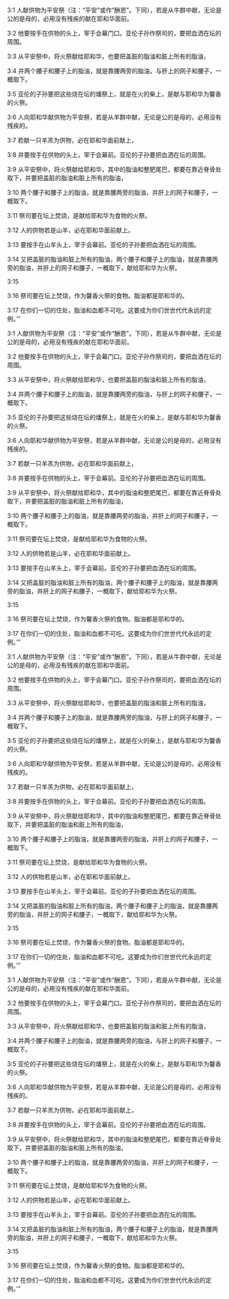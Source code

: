 <a id="1"></a>3:1  人献供物为平安祭（注：“平安”或作“酬恩”。下同），若是从牛群中献，无论是公的是母的，必用没有残疾的献在耶和华面前。  

<a id="2"></a>3:2  他要按手在供物的头上，宰于会幕门口。亚伦子孙作祭司的，要把血洒在坛的周围。  

<a id="3"></a>3:3  从平安祭中，将火祭献给耶和华，也要把盖脏的脂油和脏上所有的脂油，  

<a id="4"></a>3:4  并两个腰子和腰子上的脂油，就是靠腰两旁的脂油，与肝上的网子和腰子，一概取下。  

<a id="5"></a>3:5  亚伦的子孙要把这些烧在坛的燔祭上，就是在火的柴上，是献与耶和华为馨香的火祭。  

<a id="6"></a>3:6  人向耶和华献供物为平安祭，若是从羊群中献，无论是公的是母的，必用没有残疾的。  

<a id="7"></a>3:7  若献一只羊羔为供物，必在耶和华面前献上，  

<a id="8"></a>3:8  并要按手在供物的头上，宰于会幕前。亚伦的子孙要把血洒在坛的周围。  

<a id="9"></a>3:9  从平安祭中，将火祭献给耶和华，其中的脂油和整肥尾巴，都要在靠近脊骨处取下，并要把盖脏的脂油和脏上所有的脂油，  

<a id="10"></a>3:10  两个腰子和腰子上的脂油，就是靠腰两旁的脂油，并肝上的网子和腰子，一概取下。  

<a id="11"></a>3:11  祭司要在坛上焚烧，是献给耶和华为食物的火祭。  

<a id="12"></a>3:12  人的供物若是山羊，必在耶和华面前献上。  

<a id="13"></a>3:13  要按手在山羊头上，宰于会幕前。亚伦的子孙要把血洒在坛的周围。  

<a id="14"></a>3:14  又把盖脏的脂油和脏上所有的脂油，两个腰子和腰子上的脂油，就是靠腰两旁的脂油，并肝上的网子和腰子，一概取下，献给耶和华为火祭。  

<a id="15"></a>3:15   

<a id="16"></a>3:16  祭司要在坛上焚烧，作为馨香火祭的食物。脂油都是耶和华的。  

<a id="17"></a>3:17  在你们一切的住处，脂油和血都不可吃。这要成为你们世世代代永远的定例。’”  

<a id="1"></a>3:1  人献供物为平安祭（注：“平安”或作“酬恩”。下同），若是从牛群中献，无论是公的是母的，必用没有残疾的献在耶和华面前。  

<a id="2"></a>3:2  他要按手在供物的头上，宰于会幕门口。亚伦子孙作祭司的，要把血洒在坛的周围。  

<a id="3"></a>3:3  从平安祭中，将火祭献给耶和华，也要把盖脏的脂油和脏上所有的脂油，  

<a id="4"></a>3:4  并两个腰子和腰子上的脂油，就是靠腰两旁的脂油，与肝上的网子和腰子，一概取下。  

<a id="5"></a>3:5  亚伦的子孙要把这些烧在坛的燔祭上，就是在火的柴上，是献与耶和华为馨香的火祭。  

<a id="6"></a>3:6  人向耶和华献供物为平安祭，若是从羊群中献，无论是公的是母的，必用没有残疾的。  

<a id="7"></a>3:7  若献一只羊羔为供物，必在耶和华面前献上，  

<a id="8"></a>3:8  并要按手在供物的头上，宰于会幕前。亚伦的子孙要把血洒在坛的周围。  

<a id="9"></a>3:9  从平安祭中，将火祭献给耶和华，其中的脂油和整肥尾巴，都要在靠近脊骨处取下，并要把盖脏的脂油和脏上所有的脂油，  

<a id="10"></a>3:10  两个腰子和腰子上的脂油，就是靠腰两旁的脂油，并肝上的网子和腰子，一概取下。  

<a id="11"></a>3:11  祭司要在坛上焚烧，是献给耶和华为食物的火祭。  

<a id="12"></a>3:12  人的供物若是山羊，必在耶和华面前献上。  

<a id="13"></a>3:13  要按手在山羊头上，宰于会幕前。亚伦的子孙要把血洒在坛的周围。  

<a id="14"></a>3:14  又把盖脏的脂油和脏上所有的脂油，两个腰子和腰子上的脂油，就是靠腰两旁的脂油，并肝上的网子和腰子，一概取下，献给耶和华为火祭。  

<a id="15"></a>3:15   

<a id="16"></a>3:16  祭司要在坛上焚烧，作为馨香火祭的食物。脂油都是耶和华的。  

<a id="17"></a>3:17  在你们一切的住处，脂油和血都不可吃。这要成为你们世世代代永远的定例。’”  

<a id="1"></a>3:1  人献供物为平安祭（注：“平安”或作“酬恩”。下同），若是从牛群中献，无论是公的是母的，必用没有残疾的献在耶和华面前。  

<a id="2"></a>3:2  他要按手在供物的头上，宰于会幕门口。亚伦子孙作祭司的，要把血洒在坛的周围。  

<a id="3"></a>3:3  从平安祭中，将火祭献给耶和华，也要把盖脏的脂油和脏上所有的脂油，  

<a id="4"></a>3:4  并两个腰子和腰子上的脂油，就是靠腰两旁的脂油，与肝上的网子和腰子，一概取下。  

<a id="5"></a>3:5  亚伦的子孙要把这些烧在坛的燔祭上，就是在火的柴上，是献与耶和华为馨香的火祭。  

<a id="6"></a>3:6  人向耶和华献供物为平安祭，若是从羊群中献，无论是公的是母的，必用没有残疾的。  

<a id="7"></a>3:7  若献一只羊羔为供物，必在耶和华面前献上，  

<a id="8"></a>3:8  并要按手在供物的头上，宰于会幕前。亚伦的子孙要把血洒在坛的周围。  

<a id="9"></a>3:9  从平安祭中，将火祭献给耶和华，其中的脂油和整肥尾巴，都要在靠近脊骨处取下，并要把盖脏的脂油和脏上所有的脂油，  

<a id="10"></a>3:10  两个腰子和腰子上的脂油，就是靠腰两旁的脂油，并肝上的网子和腰子，一概取下。  

<a id="11"></a>3:11  祭司要在坛上焚烧，是献给耶和华为食物的火祭。  

<a id="12"></a>3:12  人的供物若是山羊，必在耶和华面前献上。  

<a id="13"></a>3:13  要按手在山羊头上，宰于会幕前。亚伦的子孙要把血洒在坛的周围。  

<a id="14"></a>3:14  又把盖脏的脂油和脏上所有的脂油，两个腰子和腰子上的脂油，就是靠腰两旁的脂油，并肝上的网子和腰子，一概取下，献给耶和华为火祭。  

<a id="15"></a>3:15   

<a id="16"></a>3:16  祭司要在坛上焚烧，作为馨香火祭的食物。脂油都是耶和华的。  

<a id="17"></a>3:17  在你们一切的住处，脂油和血都不可吃。这要成为你们世世代代永远的定例。’”  

<a id="1"></a>3:1  人献供物为平安祭（注：“平安”或作“酬恩”。下同），若是从牛群中献，无论是公的是母的，必用没有残疾的献在耶和华面前。  

<a id="2"></a>3:2  他要按手在供物的头上，宰于会幕门口。亚伦子孙作祭司的，要把血洒在坛的周围。  

<a id="3"></a>3:3  从平安祭中，将火祭献给耶和华，也要把盖脏的脂油和脏上所有的脂油，  

<a id="4"></a>3:4  并两个腰子和腰子上的脂油，就是靠腰两旁的脂油，与肝上的网子和腰子，一概取下。  

<a id="5"></a>3:5  亚伦的子孙要把这些烧在坛的燔祭上，就是在火的柴上，是献与耶和华为馨香的火祭。  

<a id="6"></a>3:6  人向耶和华献供物为平安祭，若是从羊群中献，无论是公的是母的，必用没有残疾的。  

<a id="7"></a>3:7  若献一只羊羔为供物，必在耶和华面前献上，  

<a id="8"></a>3:8  并要按手在供物的头上，宰于会幕前。亚伦的子孙要把血洒在坛的周围。  

<a id="9"></a>3:9  从平安祭中，将火祭献给耶和华，其中的脂油和整肥尾巴，都要在靠近脊骨处取下，并要把盖脏的脂油和脏上所有的脂油，  

<a id="10"></a>3:10  两个腰子和腰子上的脂油，就是靠腰两旁的脂油，并肝上的网子和腰子，一概取下。  

<a id="11"></a>3:11  祭司要在坛上焚烧，是献给耶和华为食物的火祭。  

<a id="12"></a>3:12  人的供物若是山羊，必在耶和华面前献上。  

<a id="13"></a>3:13  要按手在山羊头上，宰于会幕前。亚伦的子孙要把血洒在坛的周围。  

<a id="14"></a>3:14  又把盖脏的脂油和脏上所有的脂油，两个腰子和腰子上的脂油，就是靠腰两旁的脂油，并肝上的网子和腰子，一概取下，献给耶和华为火祭。  

<a id="15"></a>3:15   

<a id="16"></a>3:16  祭司要在坛上焚烧，作为馨香火祭的食物。脂油都是耶和华的。  

<a id="17"></a>3:17  在你们一切的住处，脂油和血都不可吃。这要成为你们世世代代永远的定例。’”  
